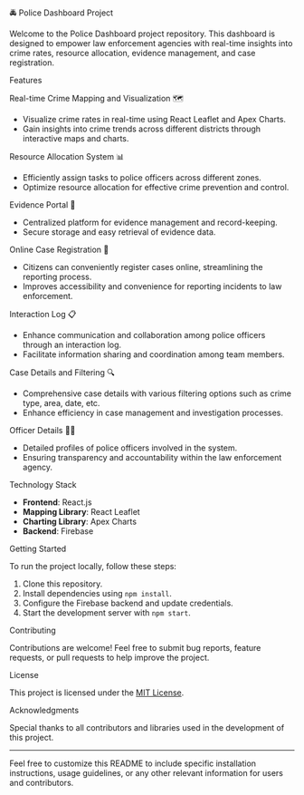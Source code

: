 🚔 Police Dashboard Project

Welcome to the Police Dashboard project repository. This dashboard is designed to empower law enforcement agencies with real-time insights into crime rates, resource allocation, evidence management, and case registration. 

Features

Real-time Crime Mapping and Visualization 🗺️
- Visualize crime rates in real-time using React Leaflet and Apex Charts.
- Gain insights into crime trends across different districts through interactive maps and charts.

Resource Allocation System 📊
- Efficiently assign tasks to police officers across different zones.
- Optimize resource allocation for effective crime prevention and control.

Evidence Portal 📂
- Centralized platform for evidence management and record-keeping.
- Secure storage and easy retrieval of evidence data.

Online Case Registration 📝
- Citizens can conveniently register cases online, streamlining the reporting process.
- Improves accessibility and convenience for reporting incidents to law enforcement.

Interaction Log 📋
- Enhance communication and collaboration among police officers through an interaction log.
- Facilitate information sharing and coordination among team members.

Case Details and Filtering 🔍
- Comprehensive case details with various filtering options such as crime type, area, date, etc.
- Enhance efficiency in case management and investigation processes.

Officer Details 👮‍♂️
- Detailed profiles of police officers involved in the system.
- Ensuring transparency and accountability within the law enforcement agency.

Technology Stack

- **Frontend**: React.js
- **Mapping Library**: React Leaflet
- **Charting Library**: Apex Charts
- **Backend**: Firebase

Getting Started

To run the project locally, follow these steps:

1. Clone this repository.
2. Install dependencies using `npm install`.
3. Configure the Firebase backend and update credentials.
4. Start the development server with `npm start`.

Contributing

Contributions are welcome! Feel free to submit bug reports, feature requests, or pull requests to help improve the project.

License

This project is licensed under the [MIT License](LICENSE).

Acknowledgments

Special thanks to all contributors and libraries used in the development of this project.

---

Feel free to customize this README to include specific installation instructions, usage guidelines, or any other relevant information for users and contributors.
